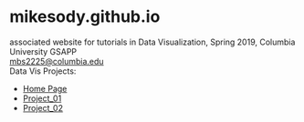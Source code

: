 # mikesody.github.io
associated website for tutorials in Data Visualization, Spring 2019, Columbia University GSAPP
<br/>mbs2225@columbia.edu<br/>
Data Vis Projects:
<ul>
  <li><a href="mikesody.github.io/tutorial_01">Home Page</a></li>
  <li><a href="mikesody.github.io/project_01">Project_01</a></li>
  <li><a href="mikesody.github.io/project_02">Project_02</a></li>
</ul>
